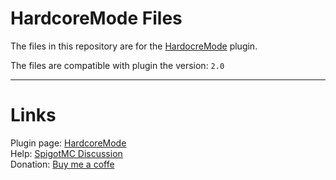 # HardcoreMode Files
The files in this repository are for the [HardocreMode](https://www.spigotmc.org/resources/hardcoremode-temporary-bans-after-death-%E2%9D%A4%EF%B8%8F-1-14-x-1-19-x.104642/) plugin.

The files are compatible with plugin the version: <code>2.0</code>

___

# Links
Plugin page: [HardcoreMode](https://www.spigotmc.org/resources/hardcoremode-temporary-bans-after-death-%E2%9D%A4%EF%B8%8F-1-14-x-1-19-x.104642/)  
Help: [SpigotMC Discussion](https://www.spigotmc.org/threads/hardcoremode-temporary-bans-after-death-%E2%9D%A4%EF%B8%8F-1-14-x-1-19-x.569872/)  
Donation: [Buy me a coffe](https://www.buymeacoffee.com/olios)
